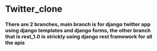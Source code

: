 # Twitter_clone

### There are 2 branches, main branch is for django twitter app using django templates and django forms, the other branch that is rest_1.0 is strickly using django rest framework for all the apis
